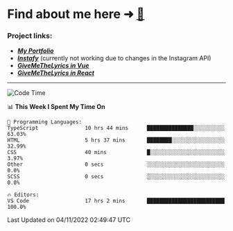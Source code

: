 # Find about me here ➜ [🧑](https://pauabella.dev)

### Project links:
- ***[My Portfolio](https://pauabella.dev)***
- ***[Instafy](https://instafy.me)*** (currently not working due to changes in the Instagram API)
- ***[GiveMeTheLyrics in Vue](https://lyrics.pauabella.dev)***
- ***[GiveMeTheLyrics in React](https://pauabella.dev/GiveMeTheLyrics)***

---
<!--START_SECTION:waka-->
![Code Time](http://img.shields.io/badge/Code%20Time-1%2C615%20hrs%2029%20mins-blue)

📊 **This Week I Spent My Time On** 

```text
💬 Programming Languages: 
TypeScript               10 hrs 44 mins      ███████████████░░░░░░░░░░   63.03% 
HTML                     5 hrs 37 mins       ████████░░░░░░░░░░░░░░░░░   32.99% 
CSS                      40 mins             █░░░░░░░░░░░░░░░░░░░░░░░░   3.97% 
Other                    0 secs              ░░░░░░░░░░░░░░░░░░░░░░░░░   0.0% 
SCSS                     0 secs              ░░░░░░░░░░░░░░░░░░░░░░░░░   0.0%

🔥 Editors: 
VS Code                  17 hrs 2 mins       █████████████████████████   100.0%

```


 Last Updated on 04/11/2022 02:49:47 UTC
<!--END_SECTION:waka-->
